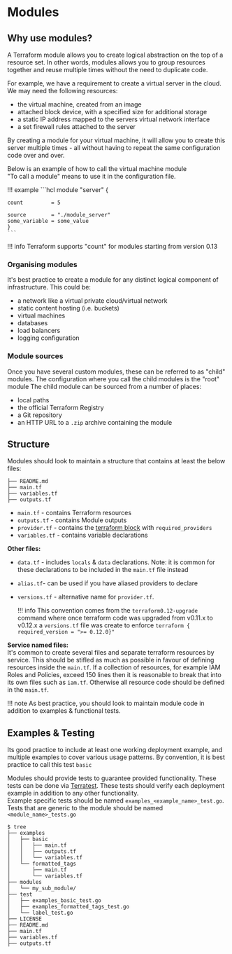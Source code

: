 # Modules

## Why use modules?

A Terraform module allows you to create logical abstraction on the top of a resource set. In other words, modules allows you to group resources together and reuse multiple times without the need to duplicate code.

For example, we have a requirement to create a virtual server in the cloud. We may need the following resources:
 - the virtual machine, created from an image
 - attached block device, with a specified size for additional storage
 - a static IP address mapped to the servers virtual network interface
 - a set firewall rules attached to the server

By creating a module for your virtual machine, it will allow you to create this server multiple times - all without having to repeat the same configuration code over and over.

Below is an example of how to call the virtual machine module <br>
"To call a module" means to use it in the configuration file.

!!! example
    ```hcl
    module "server" {
    
    count         = 5
    
    source        = "./module_server"
    some_variable = some_value
    }
    ```

!!! info
    Terraform supports "count" for modules starting from version 0.13

### Organising modules

It's best practice to create a module for any distinct logical component of infrastructure. This could be:

- a network like a virtual private cloud/virtual network
- static content hosting (i.e. buckets)
- virtual machines
- databases
- load balancers
- logging configuration

### Module sources

Once you have several custom modules, these can be referred to as "child" modules. The configuration where you call the child modules is the "root" module
The child module can be sourced from a number of places:

- local paths
- the official Terraform Registry
- a Git repository
- an HTTP URL to a `.zip` archive containing the module

## Structure

Modules should look to maintain a structure that contains at least the below files:

```
├── README.md
├── main.tf
├── variables.tf
├── outputs.tf
```

- `main.tf` - contains Terraform resources
- `outputs.tf` - contains Module outputs
- `provider.tf` - contains the [terraform block](https://www.terraform.io/language/settings) with `required_providers`
- `variables.tf` - contains variable declarations

**Other files:**

- `data.tf` - includes `locals` & `data` declarations. Note: it is common for these declarations to be included in the `main.tf` file instead
- `alias.tf`- can be used if you have aliased providers to declare
- `versions.tf` - alternative name for `provider.tf`. 

    !!! info
        This convention comes from the `terraform0.12-upgrade` command where once terraform code was upgraded from v0.11.x to v0.12.x a `versions.tf` file was create to enforce `terraform { required_version = ">= 0.12.0}"`

**Service named files:**<br>
It's common to create several files and separate terraform resources by service. This should be stifled as much as possible in favour of defining resources inside the `main.tf`. If a collection of resources, for example IAM Roles and Policies, exceed 150 lines then it is reasonable to break that into its own files such as `iam.tf`. Otherwise all resource code should be defined in the `main.tf`.

!!! note
    As best practice, you should look to maintain module code in addition to examples & functional tests.

## Examples & Testing

Its good practice to include at least one working deployment example, and multiple examples to cover various usage patterns. By convention, it is best practice to call this test `basic` 

Modules should provide tests to guarantee provided functionality. These tests can be done via [Terratest](https://terratest.gruntwork.io/docs/getting-started/quick-start/). These tests should verify each deployment example in addition to any other functionality.<br>
Example specific tests should be named `examples_<example_name>_test.go`. Tests that are generic to the module should be named `<module_name>_tests.go`

```
$ tree
├── examples
│   ├── basic
│   │   ├── main.tf
│   │   ├── outputs.tf
│   │   └── variables.tf
│   └── formatted_tags
│       ├── main.tf
│       └── variables.tf
├── modules
│   └── my_sub_module/
├── test
│   ├── examples_basic_test.go
│   ├── examples_formatted_tags_test.go
│   └── label_test.go
├── LICENSE
├── README.md
├── main.tf
├── variables.tf
├── outputs.tf

```